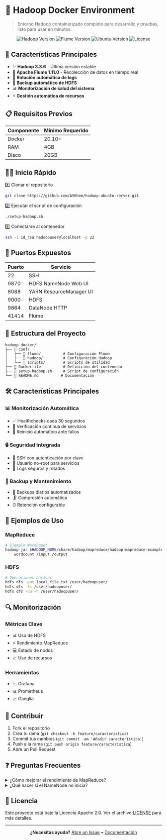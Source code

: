 # 🐘 Hadoop Docker Environment

> Entorno Hadoop containerizado completo para desarrollo y pruebas, listo para usar en minutos.

<div align="center">

![Hadoop Version](https://img.shields.io/badge/Hadoop-3.3.6-blue)
![Flume Version](https://img.shields.io/badge/Flume-1.11.0-green)
![Ubuntu Version](https://img.shields.io/badge/Ubuntu-22.04%20LTS-orange)
![License](https://img.shields.io/badge/license-Apache%202.0-red)

</div>

## 🚀 Características Principales

- ✨ **Hadoop 3.3.6** - Última versión estable
- 🌊 **Apache Flume 1.11.0** - Recolección de datos en tiempo real
- 🔄 **Rotación automática de logs**
- 💾 **Backup automático de HDFS**
- 📊 **Monitorización de salud del sistema**
- ⚡ **Gestión automática de recursos**

## 📋 Requisitos Previos

| Componente | Mínimo Requerido |
|------------|------------------|
| Docker     | 20.10+          |
| RAM        | 4GB             |
| Disco      | 20GB            |

## 🏃‍♂️ Inicio Rápido

1️⃣ Clonar el repositorio
```bash
git clone https://github.com/ASKhem/hadoop-ubuntu-server.git
```

2️⃣ Ejecutar el script de configuración
```bash
./setup-hadoop.sh
```

3️⃣ Conectarse al contenedor
```bash
ssh -i id_rsa hadoopuser@localhost -p 22
```

## 🔌 Puertos Expuestos

| Puerto | Servicio                  |
|--------|---------------------------|
| 22     | SSH                       |
| 9870   | HDFS NameNode Web UI      |
| 8088   | YARN ResourceManager UI   |
| 9000   | HDFS                      |
| 9864   | DataNode HTTP             |
| 41414  | Flume                     |

## 📁 Estructura del Proyecto

```
hadoop-docker/
├── 📂 conf/
│   ├── 📂 flume/          # Configuración Flume
│   ├── 📂 hadoop/         # Configuración Hadoop
│   └── 📂 scripts/        # Scripts de utilidad
├── 📄 Dockerfile          # Definición del contenedor
├── 📄 setup-hadoop.sh     # Script de configuración
└── 📄 README.md          # Documentación
```

## 🛠️ Características Principales

### 📊 Monitorización Automática

- ✅ Healthchecks cada 30 segundos
- 🔄 Verificación continua de servicios
- 🔁 Reinicio automático ante fallos

### 🔒 Seguridad Integrada

- 🔑 SSH con autenticación por clave
- 👤 Usuario no-root para servicios
- 📝 Logs seguros y rotados

### 💾 Backup y Mantenimiento

- 📅 Backups diarios automatizados
- 🗜️ Compresión automática
- ⏰ Retención configurable

## 🔧 Ejemplos de Uso

### MapReduce
```bash
# Ejemplo WordCount
hadoop jar $HADOOP_HOME/share/hadoop/mapreduce/hadoop-mapreduce-examples-3.3.6.jar \
    wordcount /input /output
```

### HDFS
```bash
# Operaciones básicas
hdfs dfs -put local_file.txt /user/hadoopuser/
hdfs dfs -ls /user/hadoopuser/
hdfs dfs -du -h /user/hadoopuser/
```

## 🔍 Monitorización

### Métricas Clave
- 📊 Uso de HDFS
- ⚡ Rendimiento MapReduce
- 💻 Estado de nodos
- 📈 Uso de recursos

### Herramientas
- 📉 Grafana
- 📊 Prometheus
- 📈 Ganglia

## 🤝 Contribuir

1. Fork el repositorio
2. Crea tu rama (`git checkout -b feature/caracteristica`)
3. Commit tus cambios (`git commit -am 'Añadir característica'`)
4. Push a la rama (`git push origin feature/caracteristica`)
5. Abre un Pull Request

## ❓ Preguntas Frecuentes

<details>
<summary>¿Cómo mejorar el rendimiento de MapReduce?</summary>

- Ajustar parámetros de memoria
- Usar compresión
- Optimizar número de mappers/reducers
</details>

<details>
<summary>¿Qué hacer si el NameNode no inicia?</summary>

1. Verificar logs en `/opt/hadoop/logs/`
2. Comprobar permisos
3. Revisar configuración
</details>

## 📝 Licencia

Este proyecto está bajo la Licencia Apache 2.0. Ver el archivo [LICENSE](LICENSE) para más detalles.

---

<div align="center">

**¿Necesitas ayuda?** [Abre un Issue](https://github.com/ASKhem/hadoop-ubuntu-server.git/issues) • [Documentación](https://github.com/ASKhem/hadoop-ubuntu-server.git/wiki)

</div>

